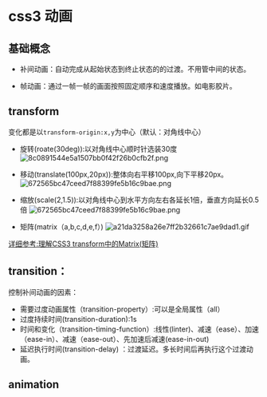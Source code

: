 # css3 动画
## 基础概念
- 补间动画：自动完成从起始状态到终止状态的的过渡。不用管中间的状态。

- 帧动画：通过一帧一帧的画面按照固定顺序和速度播放。如电影胶片。

## transform
变化都是以`transform-origin:x,y`为中心（默认：对角线中心）

- 旋转(roate(30deg)):以对角线中心顺时针选装30度
![8c0891544e5a1507bb0f42f26b0cfb2f.png](evernotecid://2F3D3A54-2321-48AD-B3E9-9609C9FF951E/appyinxiangcom/17835618/ENResource/p56)

- 移动(translate(100px,20px)):整体向右平移100px,向下平移20px。
![672565bc47ceed7f88399fe5b16c9bae.png](evernotecid://2F3D3A54-2321-48AD-B3E9-9609C9FF951E/appyinxiangcom/17835618/ENResource/p57)

- 缩放(scale(2,1.5)):以对角线中心到水平方向左右各延长1倍，垂直方向延长0.5倍
![672565bc47ceed7f88399fe5b16c9bae.png](evernotecid://2F3D3A54-2321-48AD-B3E9-9609C9FF951E/appyinxiangcom/17835618/ENResource/p57)

- 矩阵(matrix（a,b,c,d,e,f）)
![a21da3258a26e7ff2b32661c7ae9dad1.gif]()

[详细参考:理解CSS3 transform中的Matrix(矩阵)](https://www.zhangxinxu.com/wordpress/2012/06/css3-transform-matrix-%E7%9F%A9%E9%98%B5/)


## transition：

控制补间动画的因素：

- 需要过度动画属性（transition-property）:可以是全局属性（all）
- 过度持续时间(transition-duration):1s
- 时间和变化（transition-timing-function）:线性(linter)、减速（ease）、加速（ease-in）、减速（ease-out）、先加速后减速(ease-in-out)
- 延迟执行时间(transition-delay) ：过渡延迟。多长时间后再执行这个过渡动画。

## animation